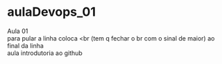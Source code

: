 # aulaDevops_01
Aula 01<br> para pular a linha coloca <br (tem q fechar o br com o sinal de maior) ao final da linha<br>
aula introdutoria ao github
